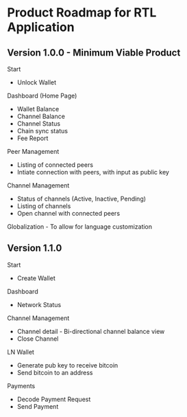 # Product Roadmap for RTL Application

## Version 1.0.0 - Minimum Viable Product

Start
- Unlock Wallet

Dashboard (Home Page)
- Wallet Balance
- Channel Balance
- Channel Status
- Chain sync status
- Fee Report

Peer Management
- Listing of connected peers
- Intiate connection with peers, with input as public key

Channel Management
- Status of channels (Active, Inactive, Pending)
- Listing of channels
- Open channel with connected peers

Globalization - To allow for language customization

## Version 1.1.0

Start
- Create Wallet

Dashboard
- Network Status

Channel Management
- Channel detail - Bi-directional channel balance view
- Close Channel

LN Wallet
- Generate pub key to receive bitcoin
- Send bitcoin to an address

Payments
- Decode Payment Request
- Send Payment
